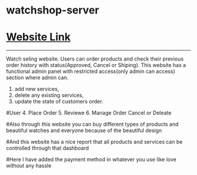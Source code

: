 # watchshop-server
# [Website Link]()
***

Watch seling website. Users can order products and check their previous order history with status(Approved, Cancel or Shiping). This website has a functional admin panel with restricted access(only admin can access) section where
admin can.
1. add new services, 
2. delete any existing services, 
3. update the state of customers order.

#User 
4. Place Order
5. Reviewe 
6. Manage Order Cancel or Deleate

#Also through this website you can buy different types of products and beautiful watches and everyone because of the beautiful design

#And this website has a nice report that all products and services can be controlled through that dashboard

#Here I have added the payment method in whatever you use like love without any hassle
